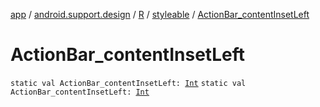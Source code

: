 [app](../../../index.md) / [android.support.design](../../index.md) / [R](../index.md) / [styleable](index.md) / [ActionBar_contentInsetLeft](.)

# ActionBar_contentInsetLeft

`static val ActionBar_contentInsetLeft: `[`Int`](https://kotlinlang.org/api/latest/jvm/stdlib/kotlin/-int/index.html)
`static val ActionBar_contentInsetLeft: `[`Int`](https://kotlinlang.org/api/latest/jvm/stdlib/kotlin/-int/index.html)